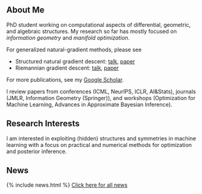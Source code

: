 ## About Me

PhD student working on computational aspects of differential, geometric, and algebraic structures. My research so far has mostly focused on *information geometry* and *manifold optimization*.

For generalized natural-gradient methods, please see 
* Structured natural gradient descent: [talk](https://www.youtube.com/watch?v=vEY1ZxDJX8o&t=11s), [paper](https://arxiv.org/abs/2102.07405)
* Riemannian gradient descent: [talk](https://www.youtube.com/watch?v=nu1hT-LExFg), [paper](https://arxiv.org/abs/2002.10060)

For more publications, see my [Google Scholar](https://scholar.google.com/citations?user=sGl6muoAAAAJ&hl=en).

I review papers from conferences (ICML, NeurIPS, ICLR, AI&Stats), journals (JMLR, Information Geometry (Springer)), and workshops (Optimization for Machine Learning, Advances in Approximate Bayesian Inference).

## Research Interests

I am interested in exploiting (hidden) structures and symmetries in machine learning with a focus on practical and numerical methods for optimization and posterior inference.

## News

{% include news.html %}
[Click here for all news](/news/)

